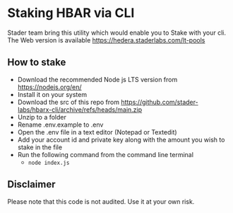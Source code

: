 # Staking HBAR via CLI

Stader team bring this utility which would enable you to Stake with your cli. The Web version is available https://hedera.staderlabs.com/lt-pools

## How to stake

- Download the recommended Node js LTS version from https://nodejs.org/en/
- Install it on your system
- Download the src of this repo from https://github.com/stader-labs/hbarx-cli/archive/refs/heads/main.zip
- Unzip to a folder
- Rename .env.example to .env
- Open the .env file in a text editor (Notepad or Textedit)
- Add your account id and private key along with the amount you wish to stake in the file
- Run the following command from the command line terminal
  - `node index.js`

## Disclaimer

Please note that this code is not audited. Use it at your own risk.
